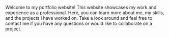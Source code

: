 
Welcome to my portfolio website! This website showcases my work and experience as a professional. Here, you can learn more about me, my skills, and the projects I have worked on. Take a look around and feel free to contact me if you have any questions or would like to collaborate on a project.
